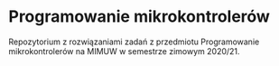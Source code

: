 # Programowanie mikrokontrolerów
Repozytorium z rozwiązaniami zadań z przedmiotu Programowanie mikrokontrolerów na MIMUW w semestrze zimowym 2020/21.
